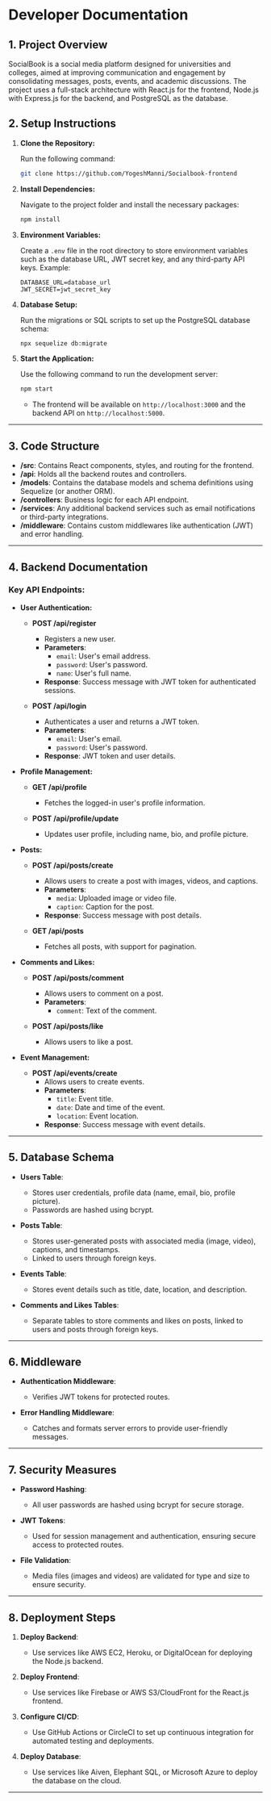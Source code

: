
# Developer Documentation

## 1. Project Overview

SocialBook is a social media platform designed for universities and colleges, aimed at improving communication and engagement by consolidating messages, posts, events, and academic discussions. The project uses a full-stack architecture with React.js for the frontend, Node.js with Express.js for the backend, and PostgreSQL as the database.

## 2. Setup Instructions

1. **Clone the Repository:**

   Run the following command:
   ```bash
   git clone https://github.com/YogeshManni/Socialbook-frontend
   ```

2. **Install Dependencies:**

   Navigate to the project folder and install the necessary packages:
   ```bash
   npm install
   ```

3. **Environment Variables:**

   Create a `.env` file in the root directory to store environment variables such as the database URL, JWT secret key, and any third-party API keys. Example:
   ```env
   DATABASE_URL=database_url
   JWT_SECRET=jwt_secret_key
   ```

4. **Database Setup:**

   Run the migrations or SQL scripts to set up the PostgreSQL database schema:
   ```bash
   npx sequelize db:migrate
   ```

5. **Start the Application:**

   Use the following command to run the development server:
   ```bash
   npm start
   ```

   - The frontend will be available on `http://localhost:3000` and the backend API on `http://localhost:5000`.

---

## 3. Code Structure

- **/src**: Contains React components, styles, and routing for the frontend.
- **/api**: Holds all the backend routes and controllers.
- **/models**: Contains the database models and schema definitions using Sequelize (or another ORM).
- **/controllers**: Business logic for each API endpoint.
- **/services**: Any additional backend services such as email notifications or third-party integrations.
- **/middleware**: Contains custom middlewares like authentication (JWT) and error handling.

---

## 4. Backend Documentation

### Key API Endpoints:

- **User Authentication:**

  - **POST /api/register**
    - Registers a new user.
    - **Parameters**:
      - `email`: User's email address.
      - `password`: User's password.
      - `name`: User's full name.
    - **Response**: Success message with JWT token for authenticated sessions.

  - **POST /api/login**
    - Authenticates a user and returns a JWT token.
    - **Parameters**:
      - `email`: User's email.
      - `password`: User's password.
    - **Response**: JWT token and user details.

- **Profile Management:**

  - **GET /api/profile**
    - Fetches the logged-in user's profile information.

  - **POST /api/profile/update**
    - Updates user profile, including name, bio, and profile picture.

- **Posts:**

  - **POST /api/posts/create**
    - Allows users to create a post with images, videos, and captions.
    - **Parameters**:
      - `media`: Uploaded image or video file.
      - `caption`: Caption for the post.
    - **Response**: Success message with post details.

  - **GET /api/posts**
    - Fetches all posts, with support for pagination.

- **Comments and Likes:**

  - **POST /api/posts/comment**
    - Allows users to comment on a post.
    - **Parameters**:
      - `comment`: Text of the comment.

  - **POST /api/posts/like**
    - Allows users to like a post.

- **Event Management:**

  - **POST /api/events/create**
    - Allows users to create events.
    - **Parameters**:
      - `title`: Event title.
      - `date`: Date and time of the event.
      - `location`: Event location.
    - **Response**: Success message with event details.

---

## 5. Database Schema

- **Users Table**: 
  - Stores user credentials, profile data (name, email, bio, profile picture).
  - Passwords are hashed using bcrypt.

- **Posts Table**: 
  - Stores user-generated posts with associated media (image, video), captions, and timestamps.
  - Linked to users through foreign keys.

- **Events Table**: 
  - Stores event details such as title, date, location, and description.

- **Comments and Likes Tables**: 
  - Separate tables to store comments and likes on posts, linked to users and posts through foreign keys.

---

## 6. Middleware

- **Authentication Middleware**: 
  - Verifies JWT tokens for protected routes.

- **Error Handling Middleware**: 
  - Catches and formats server errors to provide user-friendly messages.

---

## 7. Security Measures

- **Password Hashing**: 
  - All user passwords are hashed using bcrypt for secure storage.

- **JWT Tokens**: 
  - Used for session management and authentication, ensuring secure access to protected routes.

- **File Validation**: 
  - Media files (images and videos) are validated for type and size to ensure security.

---

## 8. Deployment Steps

1. **Deploy Backend**:
   - Use services like AWS EC2, Heroku, or DigitalOcean for deploying the Node.js backend.

2. **Deploy Frontend**:
   - Use services like Firebase or AWS S3/CloudFront for the React.js frontend.

3. **Configure CI/CD**:
   - Use GitHub Actions or CircleCI to set up continuous integration for automated testing and deployments.

4. **Deploy Database**:
   - Use services like Aiven, Elephant SQL, or Microsoft Azure to deploy the database on the cloud.

---

